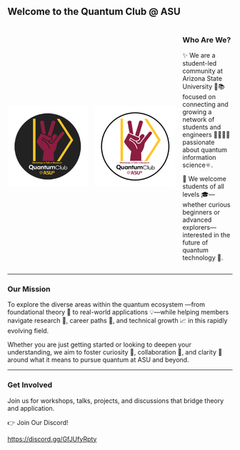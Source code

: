 
## Welcome to the Quantum Club @ ASU

<div style="display:flex; align-items:center; gap:16px;">
  <img src="assets/img/LogoV3_CircleDark.png" class="light" alt="Light mode only" style="width:180px; max-width:200px; height:auto;">
  <img src="assets/img/LogoV3_Circle.png" class="dark" alt="Dark mode only" style="width:180px; max-width:200px; height:auto;">
  <div>
    <h3> Who Are We? </h3>
    <p>
    ✨ We are a student-led community at Arizona State University 🌵📚 focused on connecting and growing a network of students and engineers 👩‍💻👨‍🔬 passionate about quantum information science⚛️.

  🙌 We welcome students of all levels 🎓—whether curious beginners or advanced explorers—interested in the future of quantum technology 🚀.
    </p>
  </div>
</div>

<hr> 

### Our Mission
To explore the diverse areas within the quantum ecosystem —from foundational theory 📖 to real-world applications 💡—while helping members navigate research 🔬, career paths 🧭, and technical growth 📈 in this rapidly evolving field.

Whether you are just getting started or looking to deepen your understanding, we aim to foster curiosity 🤔, collaboration 🤗, and clarity 🔎 around what it means to pursue quantum at ASU and beyond.

<hr> 

### Get Involved
Join us for workshops, talks, projects, and discussions that bridge theory and application.

👉 Join Our Discord!

https://discord.gg/GfJUfyRpty
